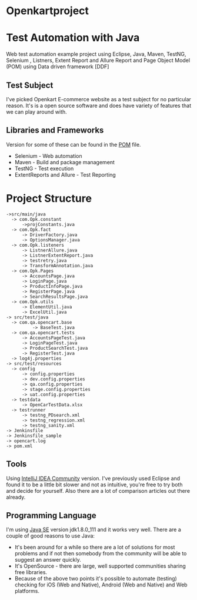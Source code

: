 # Openkartproject

# Test Automation with Java
Web test automation example project using Eclipse, Java, Maven, TestNG, Selenium , Listners, Extent Report and Allure Report and Page Object Model (POM) using Data driven framework [DDF]

## Test Subject
I've picked Openkart E-commerce website  as a test subject for no particular reason.
It's is a open source software  and does have variety of features that we can play around with.

## Libraries and Frameworks
Version for some of these can be found in the [POM](https://github.com/Mahesh-martian/Openkartproject/blob/main/pom.xml) file.
* Selenium - Web automation
* Maven - Build and package management
* TestNG - Test execution 
* ExtentReports and Allure -  Test Reporting

# Project Structure

```
->src/main/java
  -> com.Opk.constant
      ->projConstants.java
  -> com.Opk.fact
      -> DriverFactory.java
      -> OptionsManager.java
  -> com.Opk.listeners
      -> ListnerAllure.java
      -> ListnerExtentReport.java
      -> testretry.java
      -> TransformAnnotation.java
  -> com.Opk.Pages
      -> AccountsPage.java
      -> LoginPage.java
      -> ProductInfoPage.java
      -> RegisterPage.java
      -> SearchResultsPage.java
  -> com.Opk.utils
      -> ElementUtil.java
      -> ExcelUtil.java
-> src/test/java
  -> com.qa.opencart.base
          -> BaseTest.java
  -> com.qa.opencart.tests
      -> AccountsPageTest.java
      -> LoginPageTest.java
      -> ProductSearchTest.java
      -> RegisterTest.java
  -> log4j.properties
-> src/test/resources
  -> config
      -> config.properties
      -> dev.config.properties
      -> qa.config.properties
      -> stage.config.properties
      -> uat.config.properties
  -> testdata
      -> OpenCarTestData.xlsx
  -> testrunner
      -> testng_PDsearch.xml
      -> testng_regression.xml
      -> testng_sanity.xml
-> Jenkinsfile
-> Jenkinsfile_sample
-> opencart.log
-> pom.xml
```


## Tools
Using [IntelliJ IDEA Community](https://www.jetbrains.com/idea/) version.
I've previously used Eclipse and found it to be a little bit slower and not as intuitive, you're free to try both and decide for yourself. Also there are a lot of comparison articles out there already. 

## Programming Language
I'm using [Java SE](http://www.oracle.com/technetwork/java/javase/downloads/index.html) version jdk1.8.0_111 and it works very well.
There are a couple of good reasons to use Java:
* It's been around for a while so there are a lot of solutions for most problems and if not then somebody from the community will be able to suggest an answer quickly.
* It's OpenSource - there are large, well supported communities sharing free libraries.
* Because of the above two points it's possible to automate (testing) checking for iOS (Web and Native), Android (Web and Native) and Web platforms.


